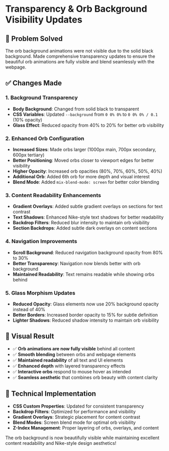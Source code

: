 # Transparency & Orb Background Visibility Updates

## 🎯 **Problem Solved**
The orb background animations were not visible due to the solid black background. Made comprehensive transparency updates to ensure the beautiful orb animations are fully visible and blend seamlessly with the webpage.

## ✅ **Changes Made**

### 1. **Background Transparency**
- **Body Background**: Changed from solid black to transparent
- **CSS Variables**: Updated `--background` from `0 0% 0%` to `0 0% 0% / 0.1` (10% opacity)
- **Glass Effect**: Reduced opacity from 40% to 20% for better orb visibility

### 2. **Enhanced Orb Configuration**
- **Increased Sizes**: Made orbs larger (1000px main, 700px secondary, 600px tertiary)
- **Better Positioning**: Moved orbs closer to viewport edges for better visibility
- **Higher Opacity**: Increased orb opacities (80%, 70%, 60%, 50%, 40%)
- **Additional Orb**: Added 6th orb for more depth and visual interest
- **Blend Mode**: Added `mix-blend-mode: screen` for better color blending

### 3. **Content Readability Enhancements**
- **Gradient Overlays**: Added subtle gradient overlays on sections for text contrast
- **Text Shadows**: Enhanced Nike-style text shadows for better readability
- **Backdrop Filters**: Reduced blur intensity to maintain orb visibility
- **Section Backdrops**: Added subtle dark overlays on content sections

### 4. **Navigation Improvements**
- **Scroll Background**: Reduced navigation background opacity from 80% to 30%
- **Better Transparency**: Navigation now blends better with orb background
- **Maintained Readability**: Text remains readable while showing orbs behind

### 5. **Glass Morphism Updates**
- **Reduced Opacity**: Glass elements now use 20% background opacity instead of 40%
- **Better Borders**: Increased border opacity to 15% for subtle definition
- **Lighter Shadows**: Reduced shadow intensity to maintain orb visibility

## 🎨 **Visual Result**
- ✅ **Orb animations are now fully visible** behind all content
- ✅ **Smooth blending** between orbs and webpage elements
- ✅ **Maintained readability** of all text and UI elements
- ✅ **Enhanced depth** with layered transparency effects
- ✅ **Interactive orbs** respond to mouse hover as intended
- ✅ **Seamless aesthetic** that combines orb beauty with content clarity

## 🚀 **Technical Implementation**
- **CSS Custom Properties**: Updated for consistent transparency
- **Backdrop Filters**: Optimized for performance and visibility
- **Gradient Overlays**: Strategic placement for content contrast
- **Blend Modes**: Screen blend mode for optimal orb visibility
- **Z-Index Management**: Proper layering of orbs, overlays, and content

The orb background is now beautifully visible while maintaining excellent content readability and Nike-style design aesthetics!
